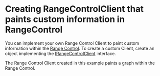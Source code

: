 # Creating RangeControlClient that paints custom information in RangeControl


<p>You can implement your own Range Control Client to paint custom information within the <a href="https://documentation.devexpress.com/#WindowsForms/CustomDocument11739">Range Control</a>. To create a custom Client, create an object implementing the <a href="https://documentation.devexpress.com/CoreLibraries/clsDevExpressXtraEditorsIRangeControlClienttopic.aspx">IRangeControlClient</a> interface.</p>
<p>The Range Control Client created in this example paints a graph within the Range Control.</p>

<br/>


